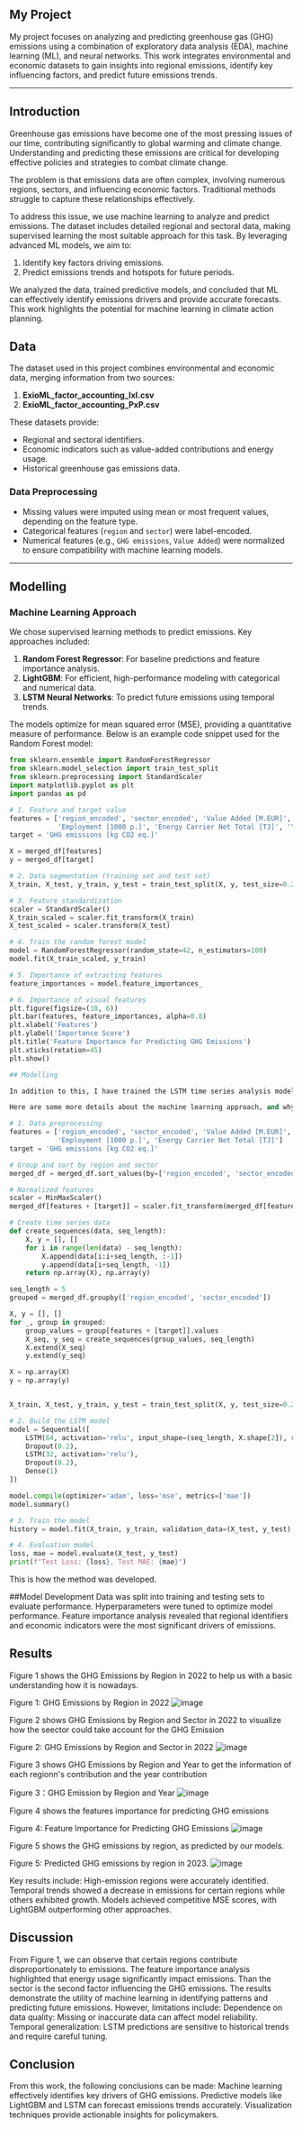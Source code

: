 ## My Project

My project focuses on analyzing and predicting greenhouse gas (GHG) emissions using a combination of exploratory data analysis (EDA), machine learning (ML), and neural networks. This work integrates environmental and economic datasets to gain insights into regional emissions, identify key influencing factors, and predict future emissions trends.

***

## Introduction 

Greenhouse gas emissions have become one of the most pressing issues of our time, contributing significantly to global warming and climate change. Understanding and predicting these emissions are critical for developing effective policies and strategies to combat climate change.

The problem is that emissions data are often complex, involving numerous regions, sectors, and influencing economic factors. Traditional methods struggle to capture these relationships effectively.

To address this issue, we use machine learning to analyze and predict emissions. The dataset includes detailed regional and sectoral data, making supervised learning the most suitable approach for this task. By leveraging advanced ML models, we aim to:
1. Identify key factors driving emissions.
2. Predict emissions trends and hotspots for future periods.

We analyzed the data, trained predictive models, and concluded that ML can effectively identify emissions drivers and provide accurate forecasts. This work highlights the potential for machine learning in climate action planning.

## Data

The dataset used in this project combines environmental and economic data, merging information from two sources:
1. **ExioML_factor_accounting_IxI.csv**
2. **ExioML_factor_accounting_PxP.csv**

These datasets provide:
- Regional and sectoral identifiers.
- Economic indicators such as value-added contributions and energy usage.
- Historical greenhouse gas emissions data.

### Data Preprocessing
- Missing values were imputed using mean or most frequent values, depending on the feature type.
- Categorical features (`region` and `sector`) were label-encoded.
- Numerical features (e.g., `GHG emissions`, `Value Added`) were normalized to ensure compatibility with machine learning models.


***

## Modelling

### Machine Learning Approach
We chose supervised learning methods to predict emissions. Key approaches included:
1. **Random Forest Regressor**: For baseline predictions and feature importance analysis.
2. **LightGBM**: For efficient, high-performance modeling with categorical and numerical data.
3. **LSTM Neural Networks**: To predict future emissions using temporal trends.

The models optimize for mean squared error (MSE), providing a quantitative measure of performance. Below is an example code snippet used for the Random Forest model:

```python
from sklearn.ensemble import RandomForestRegressor
from sklearn.model_selection import train_test_split
from sklearn.preprocessing import StandardScaler
import matplotlib.pyplot as plt
import pandas as pd

# 1. Feature and target value
features = ['region_encoded', 'sector_encoded', 'Value Added [M.EUR]', 
            'Employment [1000 p.]', 'Energy Carrier Net Total [TJ]', 'Year']
target = 'GHG emissions [kg CO2 eq.]'

X = merged_df[features]
y = merged_df[target]

# 2. Data segmentation (training set and test set)
X_train, X_test, y_train, y_test = train_test_split(X, y, test_size=0.2, random_state=42)

# 3. Feature standardization
scaler = StandardScaler()
X_train_scaled = scaler.fit_transform(X_train)
X_test_scaled = scaler.transform(X_test)

# 4. Train the random forest model
model = RandomForestRegressor(random_state=42, n_estimators=100)
model.fit(X_train_scaled, y_train)

# 5. Importance of extracting features
feature_importances = model.feature_importances_

# 6. Importance of visual features
plt.figure(figsize=(10, 6))
plt.bar(features, feature_importances, alpha=0.8)
plt.xlabel('Features')
plt.ylabel('Importance Score')
plt.title('Feature Importance for Predicting GHG Emissions')
plt.xticks(rotation=45)
plt.show()

## Modelling

In addition to this, I have trained the LSTM time series analysis model and then predicted the GHG emission in different regions of the world in 2023 and visualized the result

Here are some more details about the machine learning approach, and why this was deemed appropriate for the dataset. 

# 1. Data preprocessing
features = ['region_encoded', 'sector_encoded', 'Value Added [M.EUR]', 
            'Employment [1000 p.]', 'Energy Carrier Net Total [TJ]']
target = 'GHG emissions [kg CO2 eq.]'

# Group and sort by region and sector
merged_df = merged_df.sort_values(by=['region_encoded', 'sector_encoded', 'Year'])

# Normalized features
scaler = MinMaxScaler()
merged_df[features + [target]] = scaler.fit_transform(merged_df[features + [target]])

# Create time series data
def create_sequences(data, seq_length):
    X, y = [], []
    for i in range(len(data) - seq_length):
        X.append(data[i:i+seq_length, :-1])  
        y.append(data[i+seq_length, -1])    
    return np.array(X), np.array(y)

seq_length = 5  
grouped = merged_df.groupby(['region_encoded', 'sector_encoded'])

X, y = [], []
for _, group in grouped:
    group_values = group[features + [target]].values
    X_seq, y_seq = create_sequences(group_values, seq_length)
    X.extend(X_seq)
    y.extend(y_seq)

X = np.array(X)
y = np.array(y)


X_train, X_test, y_train, y_test = train_test_split(X, y, test_size=0.2, random_state=42)

# 2. Build the LSTM model
model = Sequential([
    LSTM(64, activation='relu', input_shape=(seq_length, X.shape[2]), return_sequences=True),
    Dropout(0.2),
    LSTM(32, activation='relu'),
    Dropout(0.2),
    Dense(1)  
])

model.compile(optimizer='adam', loss='mse', metrics=['mae'])
model.summary()

# 3. Train the model
history = model.fit(X_train, y_train, validation_data=(X_test, y_test), epochs=1, batch_size=32)

# 4. Evaluation model
loss, mae = model.evaluate(X_test, y_test)
print(f"Test Loss: {loss}, Test MAE: {mae}")

```

This is how the method was developed.

##Model Development
Data was split into training and testing sets to evaluate performance.
Hyperparameters were tuned to optimize model performance.
Feature importance analysis revealed that regional identifiers and economic indicators were the most significant drivers of emissions.

## Results
Figure 1 shows the GHG Emissions by Region in 2022 to help us with a basic understanding how it is nowadays.

Figure 1: GHG Emissions by Region in 2022
![image](./assets/IMG/2.png)


Figure 2 shows GHG Emissions by Region and Sector in 2022 to visualize how the seector could take account for the GHG Emission

Figure 2: GHG Emissions by Region and Sector in 2022
![image](./assets/IMG/8.jpg)


Figure 3 shows GHG Emissions by Region and Year to get the information of each regionn's contribution and the year contribution

Figure 3：GHG Emission by Region and Year
![image](./assets/IMG/4.png)


Figure 4 shows the features importance for predicting GHG emissions

Figure 4: Feature Importance for Predicting GHG Emissions
![image](./assets/IMG/5.png)


Figure 5 shows the GHG emissions by region, as predicted by our models.

Figure 5: Predicted GHG emissions by region in 2023.
![image](./assets/IMG/6.png)


Key results include:
High-emission regions were accurately identified.
Temporal trends showed a decrease in emissions for certain regions while others exhibited growth.
Models achieved competitive MSE scores, with LightGBM outperforming other approaches.

## Discussion

From Figure 1, we can observe that certain regions contribute disproportionately to emissions. The feature importance analysis highlighted that energy usage significantly impact emissions. Than the sector is the second factor influencing the GHG emissions.
The results demonstrate the utility of machine learning in identifying patterns and predicting future emissions. However, limitations include:
Dependence on data quality: Missing or inaccurate data can affect model reliability.
Temporal generalization: LSTM predictions are sensitive to historical trends and require careful tuning.

## Conclusion

From this work, the following conclusions can be made:
Machine learning effectively identifies key drivers of GHG emissions.
Predictive models like LightGBM and LSTM can forecast emissions trends accurately.
Visualization techniques provide actionable insights for policymakers.


